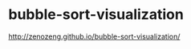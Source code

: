 bubble-sort-visualization
=========================

http://zenozeng.github.io/bubble-sort-visualization/

